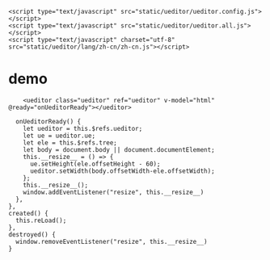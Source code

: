 
    <script type="text/javascript" src="static/ueditor/ueditor.config.js"></script>
    <script type="text/javascript" src="static/ueditor/ueditor.all.js"></script>
    <script type="text/javascript" charset="utf-8" src="static/ueditor/lang/zh-cn/zh-cn.js"></script>



# demo

        <ueditor class="ueditor" ref="ueditor" v-model="html" @ready="onUeditorReady"></ueditor>

      onUeditorReady() {
        let ueditor = this.$refs.ueditor;
        let ue = ueditor.ue;
        let ele = this.$refs.tree;
        let body = document.body || document.documentElement;
        this.__resize__ = () => {
          ue.setHeight(ele.offsetHeight - 60);
          ueditor.setWidth(body.offsetWidth-ele.offsetWidth);
        };
        this.__resize__();
        window.addEventListener("resize", this.__resize__)
      },
    },
    created() {
      this.reLoad();
    },
    destroyed() {
      window.removeEventListener("resize", this.__resize__)
    }
